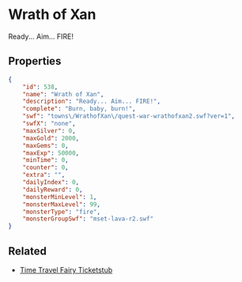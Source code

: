 # Wrath of Xan

Ready... Aim... FIRE!

## Properties

```json
{
    "id": 538,
    "name": "Wrath of Xan",
    "description": "Ready... Aim... FIRE!",
    "complete": "Burn, baby, burn!",
    "swf": "towns\/WrathofXan\/quest-war-wrathofxan2.swf?ver=1",
    "swfX": "none",
    "maxSilver": 0,
    "maxGold": 2000,
    "maxGems": 0,
    "maxExp": 50000,
    "minTime": 0,
    "counter": 0,
    "extra": "",
    "dailyIndex": 0,
    "dailyReward": 0,
    "monsterMinLevel": 1,
    "monsterMaxLevel": 99,
    "monsterType": "fire",
    "monsterGroupSwf": "mset-lava-r2.swf"
}
```

## Related

- [Time Travel Fairy Ticketstub](../items/3375-time-travel-fairy-ticketstub.md)

